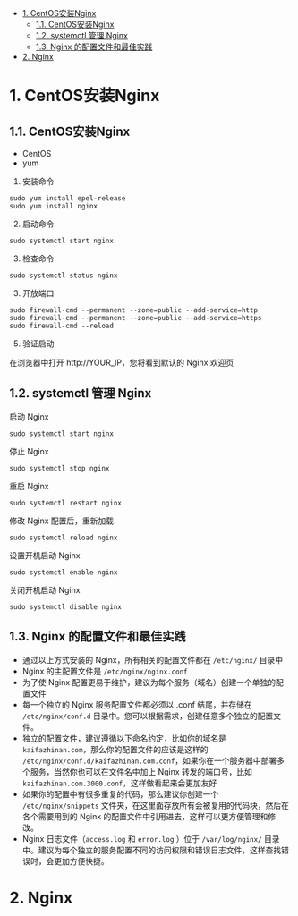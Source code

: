 
<!-- TOC -->

- [1. CentOS安装Nginx](#1-centos安装nginx)
  - [1.1. CentOS安装Nginx](#11-centos安装nginx)
  - [1.2. systemctl 管理 Nginx](#12-systemctl-管理-nginx)
  - [1.3. Nginx 的配置文件和最佳实践](#13-nginx-的配置文件和最佳实践)
- [2. Nginx](#2-nginx)

<!-- /TOC -->
# 1. CentOS安装Nginx

## 1.1. CentOS安装Nginx

- CentOS
- yum

1. 安装命令
```shell
sudo yum install epel-release
sudo yum install nginx
```
2. 启动命令
```shell
sudo systemctl start nginx
```
3. 检查命令
```shell
sudo systemctl status nginx
```

3. 开放端口
```shell
sudo firewall-cmd --permanent --zone=public --add-service=http
sudo firewall-cmd --permanent --zone=public --add-service=https
sudo firewall-cmd --reload
```
5. 验证启动
   
在浏览器中打开 http://YOUR_IP，您将看到默认的 Nginx 欢迎页

## 1.2. systemctl 管理 Nginx

启动 Nginx
```shell
sudo systemctl start nginx
```
停止 Nginx
```shell
sudo systemctl stop nginx
```
重启 Nginx
```shell
sudo systemctl restart nginx
```
修改 Nginx 配置后，重新加载
```shell
sudo systemctl reload nginx
```
设置开机启动 Nginx
```shell
sudo systemctl enable nginx
```
关闭开机启动 Nginx
```shell
sudo systemctl disable nginx
```

## 1.3. Nginx 的配置文件和最佳实践
- 通过以上方式安装的 Nginx，所有相关的配置文件都在 ``/etc/nginx/`` 目录中
- Nginx 的主配置文件是 ``/etc/nginx/nginx.conf``
- 为了使 Nginx 配置更易于维护，建议为每个服务（域名）创建一个单独的配置文件
- 每一个独立的 Nginx 服务配置文件都必须以 .conf 结尾，并存储在`` /etc/nginx/conf.d`` 目录中。您可以根据需求，创建任意多个独立的配置文件。
- 独立的配置文件，建议遵循以下命名约定，比如你的域名是 ``kaifazhinan.com``，那么你的配置文件的应该是这样的 ``/etc/nginx/conf.d/kaifazhinan.com.conf``，如果你在一个服务器中部署多个服务，当然你也可以在文件名中加上 Nginx 转发的端口号，比如 ``kaifazhinan.com.3000.conf``，这样做看起来会更加友好
- 如果你的配置中有很多重复的代码，那么建议你创建一个 ``/etc/nginx/snippets`` 文件夹，在这里面存放所有会被复用的代码块，然后在各个需要用到的 Nginx 的配置文件中引用进去，这样可以更方便管理和修改。
- Nginx 日志文件（``access.log`` 和 ``error.log`` ）位于 ``/var/log/nginx/`` 目录中。建议为每个独立的服务配置不同的访问权限和错误日志文件，这样查找错误时，会更加方便快捷。

# 2. Nginx



